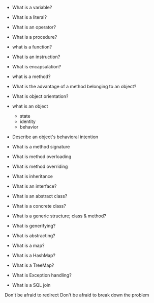 * What is a variable?
* What is a literal?
* What is an operator?
* What is a procedure?
* what is a function?
* What is an instruction?
* What is encapsulation?


* what is a method?
* What is the advantage of a method belonging to an object?
* What is object orientation?
* what is an object
	* state
	* identity
	* behavior


* Describe an object's behavioral intention
* What is a method signature
* What is method overloading
* What is method overriding
* What is inheritance

* What is an interface?
* What is an abstract class?
* What is a concrete class?



* What is a generic structure; class & method?
* What is generifying?
* What is abstracting?



* What is a map?
* What is a HashMap?
* What is a TreeMap?


* What is Exception handling?

* What is a SQL join




Don't be afraid to redirect
Don't be afraid to break down the problem